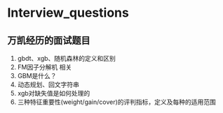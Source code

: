 # Interview_questions
## 万凯经历的面试题目

1. gbdt、xgb、随机森林的定义和区别
2. FM因子分解机 相关
3. GBM是什么？
4. 动态规划、回文字符串
5. xgb对缺失值是如何处理的
6. 三种特征重要性(weight/gain/cover)的评判指标，定义及每种的适用范围
